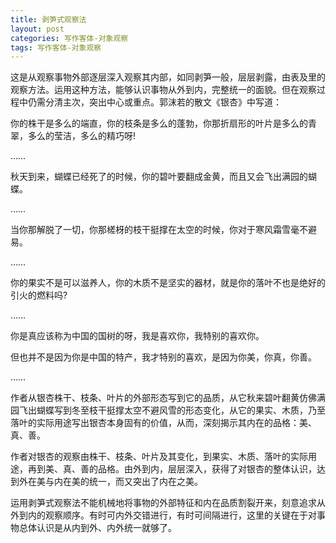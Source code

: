 ```yaml
---
title: 剥笋式观察法
layout: post
categories: 写作客体-对象观察
tags: 写作客体-对象观察
---
```


这是从观察事物外部逐层深入观察其内部，如同剥笋一般，层层剥露，由表及里的观察方法。运用这种方法，能够认识事物从外到内，完整统一的面貌。但在观察过程中仍需分清主次，突出中心或重点。郭沫若的散文《银杏》中写道：

你的株干是多么的端直，你的枝条是多么的蓬勃，你那折扇形的叶片是多么的青翠，多么的莹洁，多么的精巧呀!

……

秋天到来，蝴蝶已经死了的时候，你的碧叶要翻成金黄，而且又会飞出满园的蝴蝶。

……

当你那解脱了一切，你那槎枒的枝干挺撑在太空的时候，你对于寒风霜雪毫不避易。

……

你的果实不是可以滋养人，你的木质不是坚实的器材，就是你的落叶不也是绝好的引火的燃料吗?

……

你是真应该称为中国的国树的呀，我是喜欢你，我特别的喜欢你。

但也并不是因为你是中国的特产，我才特别的喜欢，是因为你美，你真，你善。

……

作者从银杏株干、枝条、叶片的外部形态写到它的品质，从它秋来碧叶翻黄仿佛满园飞出蝴蝶写到冬至枝干挺撑太空不避风雪的形态变化，从它的果实、木质，乃至落叶的实际用途写出银杏本身固有的价值，从而，深刻揭示其内在的品格：美、真、善。

作者对银杏的观察由株干、枝条、叶片及其变化，到果实、木质、落叶的实际用途，再到美、真、善的品格。由外到内，层层深入，获得了对银杏的整体认识，达到外在美与内在美的统一，而又突出了内在之美。

运用剥笋式观察法不能机械地将事物的外部特征和内在品质割裂开来，刻意追求从外到内的观察顺序。有时可内外交错进行，有时可间隔进行，这里的关键在于对事物总体认识是从内到外、内外统一就够了。 